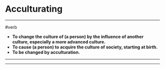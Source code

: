 # Acculturating
---
#verb
- **To change the culture of (a person) by the influence of another culture, especially a more advanced culture.**
- **To cause (a person) to acquire the culture of society, starting at birth.**
- **To be changed by acculturation.**
---
---
